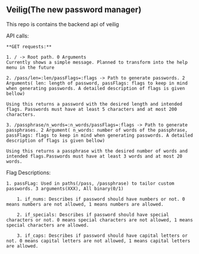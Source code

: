 ## Veilig(The new password manager)

This repo is contains the backend api of veilig

API calls:

    **GET requests:**

    1. / -> Root path. 0 Arguments 
    Currently shows a simple message. Planned to transform into the help menu in the future

    2. /pass/len=:len/passFlags=:flags -> Path to generate passwords. 2 Arguments( len: length of password, passFlags: flags to keep in mind when generating passwords. A detailed description of flags is given bellow)

    Using this returns a password with the desired length and intended flags. Passwords must have at least 5 characters and at most 200 characters.

    3. /passphrase/n_words=:n_words/passFlags=:flags -> Path to generate passphrases. 2 Argument( n_words: number of words of the passphrase, passFlags: flags to keep in mind when generating passwords. A detailed description of flags is given bellow)

    Using this returns a passphrase with the desired number of words and intended flags.Passwords must have at least 3 words and at most 20 words.



Flag Descriptions:
    
    1. passFLag: Used in paths(/pass, /passphrase) to tailor custom passwords. 3 arguments(XXX), All binary(0/1)

        1. if_nums: Describes if password should have numbers or not. 0 means numbers are not allowed, 1 means numbers are allowed.

        2. if_specials: Describes if password should have special characters or not. 0 means special characters are not allowed, 1 means special characters are allowed.

        3. if_caps: Describes if password should have capital letters or not. 0 means capital letters are not allowed, 1 means capital letters are allowed.